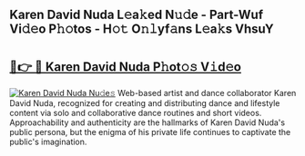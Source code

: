 ## Karen David Nuda L𝚎a𝚔ed N𝚞𝚍e - Part-Wuf Vi𝚍𝚎o P𝚑𝚘tos - H𝚘𝚝 O𝚗𝚕yf𝚊ns L𝚎a𝚔s VhsuY

# <h2><a href="http://kf3082v.oniu.top/?m=Karen+David+Nuda">🔗👉 🔴 Karen David Nuda P𝚑ot𝚘𝚜 V𝚒d𝚎o</a></h2>

[![Karen David Nuda Nu𝚍e𝚜](https://i.imgur.com/0qMVB7G.gif)](http://kf3082v.oniu.top/?m=Karen+David+Nuda)
Web-based artist and dance collaborator Karen David Nuda, recognized for creating and distributing dance and lifestyle content via solo and collaborative dance routines and short videos. Approachability and authenticity are the hallmarks of Karen David Nuda's public persona, but the enigma of his private life continues to captivate the public's imagination.  
